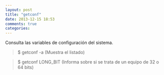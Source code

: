```yaml
---
layout: post
title: "getconf"
date: 2013-12-15 18:53
comments: true
categories: 
---
```

Consulta las variables de configuración del sistema.

>$ getconf -a (Muestra el listado)

>$ getconf LONG_BIT (Informa sobre si se trata de un equipo de 32 o 64 bits)

